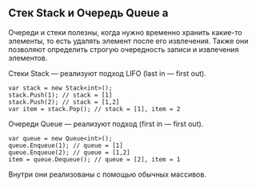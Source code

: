 <h2>Стек Stack<t> и&nbsp;Очередь Queue a<t></t></t></h2>
<p>Очереди и&nbsp;стеки полезны,&nbsp;когда нужно временно хранить какие-то элементы, то&nbsp;есть удалять элемент после его извлечения. Также они позволяют определить строгую очередность записи и&nbsp;извлечения элементов.</p>
<p>Стеки Stack<t>&nbsp;— реализуют подход LIFO (last in&nbsp;— first out).</t></p>
<pre class="e2-text-code"><code class="hljs cpp">var <span class="hljs-built_in">stack</span> = <span class="hljs-keyword">new</span> Stack&lt;<span class="hljs-keyword">int</span>&gt;();
<span class="hljs-built_in">stack</span>.Push(<span class="hljs-number">1</span>); <span class="hljs-comment">// stack = [1]</span>
<span class="hljs-built_in">stack</span>.Push(<span class="hljs-number">2</span>); <span class="hljs-comment">// stack = [1,2]</span>
var item = <span class="hljs-built_in">stack</span>.Pop(); <span class="hljs-comment">// stack = [1], item = 2</span></code></pre><p>Очереди Queue<t>&nbsp;— реализуют подход (first in&nbsp;— first out).</t></p>
<pre class="e2-text-code"><code class="hljs cpp">var <span class="hljs-built_in">queue</span> = <span class="hljs-keyword">new</span> Queue&lt;<span class="hljs-keyword">int</span>&gt;();
<span class="hljs-built_in">queue</span>.Enqueue(<span class="hljs-number">1</span>); <span class="hljs-comment">// queue = [1]</span>
<span class="hljs-built_in">queue</span>.Enqueue(<span class="hljs-number">2</span>); <span class="hljs-comment">// queue = [1,2]</span>
item = <span class="hljs-built_in">queue</span>.Dequeue(); <span class="hljs-comment">// queue = [2], item = 1</span></code></pre><p>Внутри они реализованы с&nbsp;помощью обычных массивов.</p>
